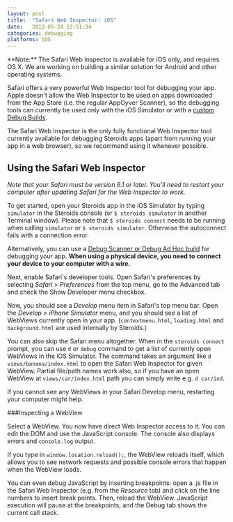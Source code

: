 ```yaml
---
layout: post
title:  "Safari Web Inspector: iOS"
date:   2013-05-24 13:51:34
categories: debugging
platforms: iOS
---
```


<div class="alert" markdown="1">
**Note:** The Safari Web Inspector is available for iOS only, and requires OS X. We are working on building a similar solution for Android and other operating systems.
</div>

Safari offers a very powerful Web Inspector tool for debugging your app. Apple doesn't allow the Web Inspector to be used on apps downloaded from the App Store (i.e. the regular AppGyver Scanner), so the debugging tools can currently be used only with the iOS Simulator or with a [custom Debug Builds](/steroids/guides/cloud_services/debug-build/).

The Safari Web Inspector is the only fully functional Web Inspector tool currently available for debugging Steroids apps (apart from running your app in a web browser), so we recommend using it whenever possible.

## Using the Safari Web Inspector

*Note that your Safari must be version 6.1 or later. You'll need to restart your computer after updating Safari for the Web Inspector to work.*

To get started, open your Steroids app in the iOS Simulator by typing `simulator` in the Steroids console (or `$ steroids simulator` in another Terminal window). Please note that `$ steroids connect` needs to be running when calling `simulator` or `$ steroids simulator`. Otherwise the autoconnect fails with a connection error.

Alternatively, you can use a [Debug Scanner or Debug Ad Hoc build](/steroids/guides/cloud_services/debug-build/) for debugging your app. **When using a physical device, you need to connect your device to your computer with a wire.**

Next, enable Safari's developer tools. Open Safari's preferences by selecting *Safari* > *Preferences* from the top menu, go to the Advanced tab and check the Show Developer menu checkbox.

Now, you should see a *Develop* menu item in Safari's top menu bar. Open the *Develop* > *iPhone Simulator* menu, and you should see a list of WebViews currently open in your app. (`contextmenu.html`, `loading.html` and `background.html` are used internally by Steroids.)

You can also skip the Safari menu altogether. When in the `steroids connect` prompt, you can use `d` or `debug` command to get a list of currently open WebViews in the iOS Simulator. The command takes an argument like `d views/banana/index.html` to open the Safari Web Inspector for given WebView. Partial file/path names work also, so if you have an open WebView at `views/car/index.html` path you can simply write e.g. `d car/ind`.

If you cannot see any WebViews in your Safari Develop menu, restarting your computer might help.

###Inspecting a WebView

Select a WebView. You now have direct Web Inspector access to it. You can edit the DOM and use the JavaScript console. The console also displays errors and `console.log` output.

If you type in `window.location.reload();`, the WebView reloads itself, which allows you to see network requests and possible console errors that happen when the WebView loads.

You can even debug JavaScript by inserting breakpoints: open a .js file in the Safari Web Inspector (e.g. from the *Resource* tab) and click on the line numbers to insert break points. Then, reload the WebView. JavaScript execution will pause at the breakpoints, and the Debug tab shows the current call stack.
